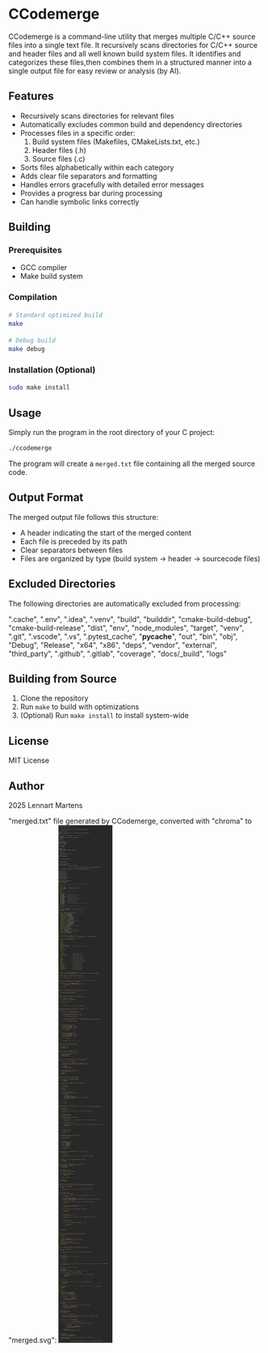 # CCodemerge

CCodemerge is a command-line utility that merges multiple C/C++ source files into a single text file. It recursively scans directories for C/C++ source and header files and all well known build system files. It identifies and categorizes these files,then combines them in a structured manner into a single output file for easy review or analysis (by AI).

## Features

- Recursively scans directories for relevant files
- Automatically excludes common build and dependency directories
- Processes files in a specific order:
  1. Build system files (Makefiles, CMakeLists.txt, etc.)
  2. Header files (.h)
  3. Source files (.c)
- Sorts files alphabetically within each category
- Adds clear file separators and formatting
- Handles errors gracefully with detailed error messages
- Provides a progress bar during processing
- Can handle symbolic links correctly

## Building

### Prerequisites

- GCC compiler
- Make build system

### Compilation

```bash
# Standard optimized build
make

# Debug build
make debug
```

### Installation (Optional)

```bash
sudo make install
```

## Usage

Simply run the program in the root directory of your C project:

```bash
./ccodemerge
```

The program will create a `merged.txt` file containing all the merged source code.

## Output Format

The merged output file follows this structure:

- A header indicating the start of the merged content
- Each file is preceded by its path
- Clear separators between files
- Files are organized by type (build system → header → sourcecode files)

## Excluded Directories

The following directories are automatically excluded from processing:

".cache",
".env",
".idea",
".venv",
"build",
"builddir",
"cmake-build-debug",
"cmake-build-release",
"dist",
"env",
"node_modules",
"target",
"venv",
".git",
".vscode",
".vs",
".pytest_cache",
"__pycache__",
"out",
"bin",
"obj",
"Debug",
"Release",
"x64",
"x86",
"deps",
"vendor",
"external",
"third_party",
".github",
".gitlab",
"coverage",
"docs/_build",
"logs"

## Building from Source

1. Clone the repository
2. Run `make` to build with optimizations
3. (Optional) Run `make install` to install system-wide

## License

MIT License

## Author

2025 Lennart Martens

"merged.txt" file generated by CCodemerge, converted with "chroma" to "merged.svg":
![merged.svg](merged.svg)
